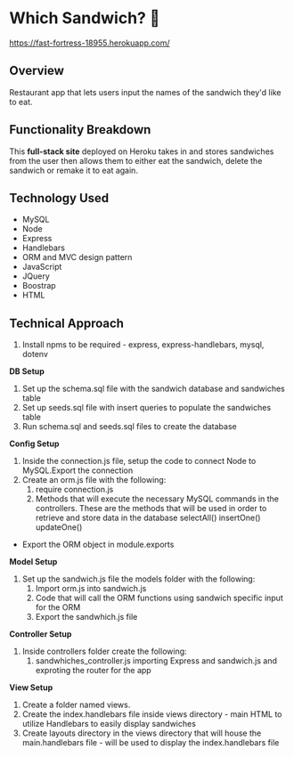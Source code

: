 # Which Sandwich? :fork_and_knife:

 https://fast-fortress-18955.herokuapp.com/

## Overview

Restaurant app that lets users input the names of the sandwich they'd like to eat.

## Functionality Breakdown
This **full-stack site** deployed on Heroku takes in and stores sandwiches from the user then allows them to either eat the sandwich, delete the sandwich or remake it to eat again. 

## Technology Used
- MySQL
- Node
- Express
- Handlebars
- ORM and MVC design pattern
- JavaScript
- JQuery
- Boostrap
- HTML

## Technical Approach
1. Install npms to be required - express, express-handlebars, mysql, dotenv

**DB Setup**
1. Set up the schema.sql file with the sandwich database and sandwiches table
1. Set up seeds.sql file with insert queries to populate the sandwiches table
1. Run schema.sql and seeds.sql files to create the database

**Config Setup**
1. Inside the connection.js file, setup the code to connect Node to MySQL.Export the connection
1. Create an orm.js file with the following:
    1. require connection.js
    1. Methods that will execute the necessary MySQL commands in the controllers. These are the methods that will be used in order to retrieve and store data in the database
       selectAll()
       insertOne()
       updateOne()
  - Export the ORM object in module.exports
  
**Model Setup**
1. Set up the sandwich.js file the models folder with the following:
    1. Import orm.js into sandwich.js
    2. Code that will call the ORM functions using sandwich specific input for the ORM
    3. Export the sandwhich.js file
    
**Controller Setup**
1. Inside controllers folder create the following:
    1. sandwhiches_controller.js importing Express and sandwich.js and exproting the router for the app
    
**View Setup**
1. Create a folder named views.
1. Create the index.handlebars file inside views directory - main HTML to utilize Handlebars to easily display sandwiches
1. Create layouts directory in the views directory that will house the main.handlebars file  - will be used to display the index.handlebars file







